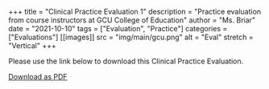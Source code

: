 +++
title = "Clinical Practice Evaluation 1"
description = "Practice evaluation from course instructors at GCU College of Education"
author = "Ms. Briar"
date = "2021-10-10"
tags = ["Evaluation", "Practice"]
categories = ["Evaluations"]
[[images]]
  src = "img/main/gcu.png"
  alt = "Eval"
  stretch = "Vertical"
+++

Please use the link below to download this Clinical Practice Evaluation.

<div><a href="/docs/2021-10-10-EVAL1.pdf" target="_blank" class="fa fa-file"> Download as PDF</a></div>
